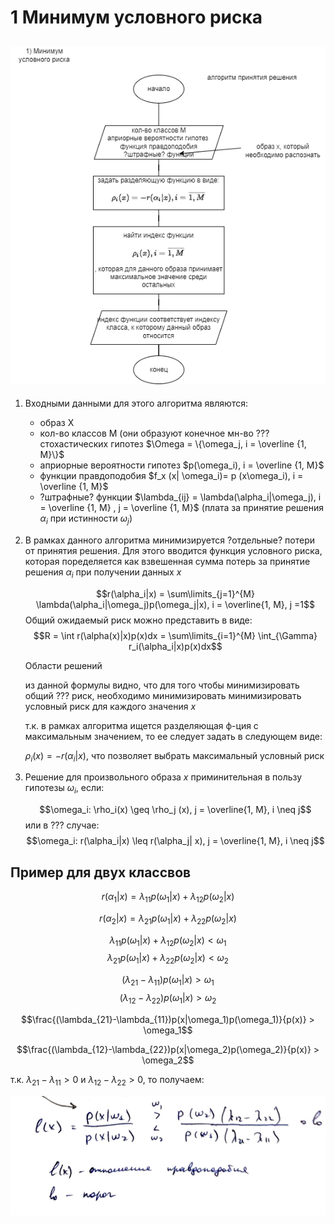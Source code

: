 # 1 Минимум условного риска

## ![scheme](1%20-%20минимум%20условного%20риска.png)

1) Входными данными для этого алгоритма являются:

   + образ X
   + кол-во классов M (они образуют конечное мн-во ??? cтохастических гипотез
   $\Omega = \{\omega_j, i = \overline {1, M}\}$
   + априорные вероятности гипотез $p(\omega_i), i = \overline {1, M}$
   + функции правдоподобия  $f_x (x| \omega_i)= p (x\omega_i), i = \overline {1, M}$
   + ?штрафные? функции  $\lambda_{ij} = \lambda(\alpha_i|\omega_j), i = \overline {1, M} , j = \overline {1, M}$
(плата за принятие решения  $\alpha_i$ при истинности  $\omega_j$)

2) В рамках данного алгоритма минимизируется ?отдельные? потери от принятия решения. Для этого вводится функция условного риска, которая поределяется как взвешенная сумма потерь за принятие решения $\alpha_i$ при получении данных $x$

   $$r(\alpha_i|x) = \sum\limits_{j=1}^{M} \lambda(\alpha_i|\omega_j)p(\omega_j|x), i = \overline{1, M}, j =1$$
   Общий ожидаемый риск можно представить в виде:
    $$R =  \int r(\alpha(x)|x)p(x)dx = \sum\limits_{i=1}^{M} \int_{\Gamma} r_i(\alpha_i|x)p(x)dx$$

   Области решений

   из данной формулы видно, что для того чтобы минимизировать общий ??? риск, необходимо минимизировать минимизировать условный риск для каждого значения $x$

   т.к. в рамках алгоритма ищется разделяющая ф-ция с максимальным значением, то ее следует задать в следующем виде:

   $\rho_i(x) = -r(\alpha_i|x)$, что позволяет выбрать максимальный условный риск

3) Решение для произвольного образа $x$ приминительная в пользу гипотезы $\omega_i$, если:

   $$\omega_i: \rho_i(x) \geq  \rho_j (x),  j = \overline{1, M}, i \neq j$$
   или в ??? случае:
   $$\omega_i: r(\alpha_i|x) \leq  r(\alpha_j| x),  j = \overline{1, M}, i \neq j$$

## Пример для двух классвов

$$r(\alpha_1|x) = \lambda_{11}p(\omega_1|x) + \lambda_{12}p(\omega_2|x) $$

$$r(\alpha_2|x) = \lambda_{21}p(\omega_1|x) + \lambda_{22}p(\omega_2|x) $$

$$\lambda_{11}p(\omega_1|x) + \lambda_{12}p(\omega_2|x) < \omega_1 $$
$$\lambda_{21}p(\omega_1|x) + \lambda_{22}p(\omega_2|x) < \omega_2 $$

$$(\lambda_{21}-\lambda_{11})p(\omega_1|x) > \omega_1$$
$$(\lambda_{12}-\lambda_{22})p(\omega_1|x) > \omega_2$$

$$\frac{(\lambda_{21}-\lambda_{11})p(x|\omega_1)p(\omega_1)}{p(x)} > \omega_1$$

$$\frac{(\lambda_{12}-\lambda_{22})p(x|\omega_2)p(\omega_2)}{p(x)} > \omega_2$$

т.к. $\lambda_{21}-\lambda_{11}> 0$ и $\lambda_{12}-\lambda_{22} > 0$, то получаем:

![end](конец%20формулы.png)